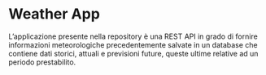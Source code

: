 <h1 id="weather-app">Weather App</h1>
<p>L’applicazione presente nella repository è una REST API in grado di fornire informazioni meteorologiche precedentemente salvate in un database che contiene dati storici, attuali e previsioni future, queste ultime relative ad un periodo prestabilito.</p>
<h1 id="section"></h1>


